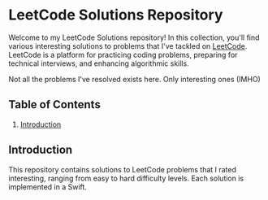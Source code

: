 # LeetCode Solutions Repository

Welcome to my LeetCode Solutions repository! In this collection, you'll find various interesting solutions to problems that I've tackled on [LeetCode](https://leetcode.com/). LeetCode is a platform for practicing coding problems, preparing for technical interviews, and enhancing algorithmic skills. 

Not all the problems I've resolved exists here. Only interesting ones (IMHO)

## Table of Contents

1. [Introduction](#introduction)


## Introduction

This repository contains solutions to LeetCode problems that I rated interesting, ranging from easy to hard difficulty levels. Each solution is implemented in a Swift.
